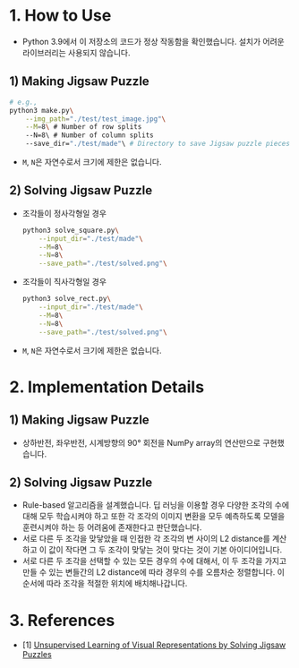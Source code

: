 # 1. How to Use
- Python 3.9에서 이 저장소의 코드가 정상 작동함을 확인했습니다. 설치가 어려운 라이브러리는 사용되지 않습니다.
## 1) Making Jigsaw Puzzle
```bash
# e.g.,
python3 make.py\
    --img_path="./test/test_image.jpg"\
    --M=8\ # Number of row splits
    --N=8\ # Number of column splits
    --save_dir="./test/made"\ # Directory to save Jigsaw puzzle pieces
```
- `M`, `N`은 자연수로서 크기에 제한은 없습니다.
## 2) Solving Jigsaw Puzzle
- 조각들이 정사각형일 경우
    ```bash
    python3 solve_square.py\
        --input_dir="./test/made"\
        --M=8\
        --N=8\
        --save_path="./test/solved.png"\
    ```
- 조각들이 직사각형일 경우
    ```bash
    python3 solve_rect.py\
        --input_dir="./test/made"\
        --M=8\
        --N=8\
        --save_path="./test/solved.png"\
    ```
- `M`, `N`은 자연수로서 크기에 제한은 없습니다.

# 2. Implementation Details
## 1) Making Jigsaw Puzzle
- 상하반전, 좌우반전, 시계방향의 90° 회전을 NumPy array의 연산만으로 구현했습니다.
## 2) Solving Jigsaw Puzzle
- Rule-based 알고리즘을 설계했습니다. 딥 러닝을 이용할 경우 다양한 조각의 수에 대해 모두 학습시켜야 하고 또한 각 조각의 이미지 변환을 모두 예측하도록 모델을 훈련시켜야 하는 등 어려움에 존재한다고 판단했습니다.
- 서로 다른 두 조각을 맞닿았을 때 인접한 각 조각의 변 사이의 L2 distance를 계산하고 이 값이 작다면 그 두 조각이 맞닿는 것이 맞다는 것이 기본 아이디어입니다.
- 서로 다른 두 조각을 선택할 수 있는 모든 경우의 수에 대해서, 이 두 조각을 가지고 만들 수 있는 변들간의 L2 distance에 따라 경우의 수를 오름차순 정렬합니다. 이 순서에 따라 조각을 적절한 위치에 배치해나갑니다. 

# 3. References
- [1] [Unsupervised Learning of Visual Representations by Solving Jigsaw Puzzles](https://arxiv.org/abs/1603.09246)
